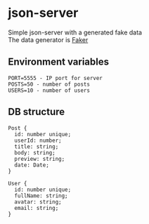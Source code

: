 # json-server

Simple json-server with a generated fake data \
The data generator is [Faker](https://github.com/faker-js/faker)

## Environment variables

    PORT=5555 - IP port for server
    POSTS=50 - number of posts
    USERS=10 - number of users

## DB structure

    Post {
      id: number unique;
      userId: number;
      title: string;
      body: string;
      preview: string;
      date: Date;
    }

    User {
      id: number unique;
      fullName: string;
      avatar: string;
      email: string;
    }
